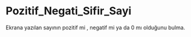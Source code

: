 # Pozitif_Negati_Sifir_Sayi
Ekrana yazılan sayının pozitif mi , negatif mi ya da 0 mı olduğunu bulma.
